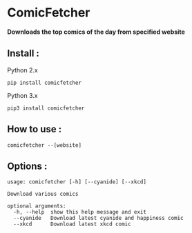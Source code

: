 # ComicFetcher
**Downloads the top comics of the day from specified website**

## Install : 
Python 2.x 
```
pip install comicfetcher
 ```

Python 3.x
```
pip3 install comicfetcher
```

## How to use : 

``` 
comicfetcher --[website]
```

## Options :
```
usage: comicfetcher [-h] [--cyanide] [--xkcd]

Download various comics

optional arguments:
  -h, --help  show this help message and exit
  --cyanide   Download latest cyanide and happiness comic
  --xkcd      Download latest xkcd comic
 ```
